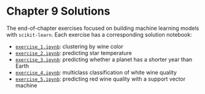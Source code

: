 # Chapter 9 Solutions

The end-of-chapter exercises focused on building machine learning models with `scikit-learn`. Each exercise has a corresponding solution notebook:

- [`exercise_1.ipynb`](./exercise_1.ipynb): clustering by wine color
- [`exercise_2.ipynb`](./exercise_2.ipynb): predicting star temperature
- [`exercise_3.ipynb`](./exercise_3.ipynb): predicting whether a planet has a shorter year than Earth
- [`exercise_4.ipynb`](./exercise_4.ipynb): multiclass classification of white wine quality
- [`exercise_5.ipynb`](./exercise_5.ipynb): predicting red wine quality with a support vector machine
